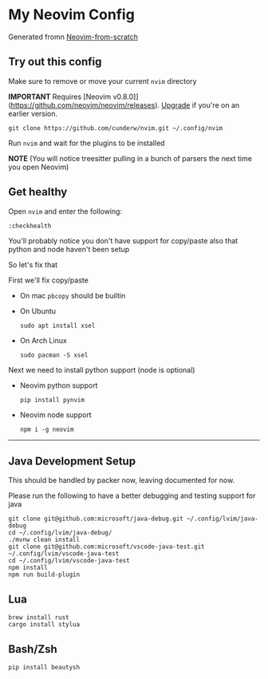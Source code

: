 # My Neovim Config
Generated fromn [Neovim-from-scratch](https://github.com/LunarVim/Neovim-from-scratch)

## Try out this config

Make sure to remove or move your current `nvim` directory

**IMPORTANT** Requires [Neovim v0.8.0]](https://github.com/neovim/neovim/releases).  [Upgrade](#upgrade-to-latest-release) if you're on an earlier version. 
```
git clone https://github.com/cunderw/nvim.git ~/.config/nvim
```

Run `nvim` and wait for the plugins to be installed 

**NOTE** (You will notice treesitter pulling in a bunch of parsers the next time you open Neovim) 

## Get healthy

Open `nvim` and enter the following:

```
:checkhealth
```

You'll probably notice you don't have support for copy/paste also that python and node haven't been setup

So let's fix that

First we'll fix copy/paste

- On mac `pbcopy` should be builtin

- On Ubuntu

  ```
  sudo apt install xsel
  ```

- On Arch Linux

  ```
  sudo pacman -S xsel
  ```

Next we need to install python support (node is optional)

- Neovim python support

  ```
  pip install pynvim
  ```

- Neovim node support

  ```
  npm i -g neovim
  ```
---

## Java Development Setup 

This should be handled by packer now, leaving documented for now.

Please run the following to have a better debugging and testing support for java

```shell
git clone git@github.com:microsoft/java-debug.git ~/.config/lvim/java-debug
cd ~/.config/lvim/java-debug/
./mvnw clean install
git clone git@github.com:microsoft/vscode-java-test.git ~/.config/lvim/vscode-java-test
cd ~/.config/lvim/vscode-java-test
npm install
npm run build-plugin
```

## Lua

```shell
brew install rust
cargo install stylua
```

## Bash/Zsh 

```shell
pip install beautysh
```
